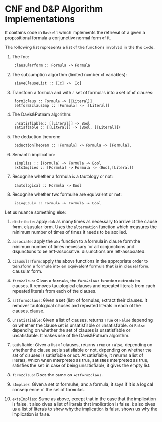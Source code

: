 # CNF and D&P Algorithm Implementations

It contains code in `Haskell` which implements the retrieval of a given
a propositional formula a conjunctive normal form of it.

The following list represents a list of the functions involved in the
the code:

1. The fnc:

		clausularform :: Formula -> Formula

1. The subsumption algorithm (limited number of variables):

		sieveClauseList :: [Ic] -> [Ic]

1. Transform a formula and with a set of formulas into a set of
of clauses:

		form2claus :: Formula -> [[Literal]]
		setform2clausImp :: [Formula] -> [[Literal]]

1. The Davis&Putnam algorithm:

		unsatisfiable:: [[Literal]] -> Bool
		satisfiable :: [[Literal]] -> (Bool, [[Literal]])

1. The deduction theorem:

		deductionTheorem :: [Formula] -> Formula -> [Formula].

1. Semantic implication:

		sImplies :: [Formula] -> Formula -> Bool
		extsImplies :: [Formula] -> Formula -> (Bool,[Literal])

1. Recognise whether a formula is a tautology or not:

		tautological :: Formula -> Bool

1. Recognise whether two formulae are equivalent or not:

		isLogEquiv :: Formula -> Formula -> Bool


Let us nuance something else:

1. `distribute`: apply `dak` as many times as necessary to arrive at the clause form.
clausular form. Uses the `alternation` function which measures the minimum number of times
of times it needs to be applied.

1. `associate`: apply the `aka` function to a formula in clause form
the minimum number of times necessary for all conjunctions and disjunctions to be left-associative.
disjunctions are left-associated.

1. `clausularform`: apply the above functions in the appropriate order
to transform a formula into an equivalent formula that is in clausal form.
clausular form.

1. `form2claus`: Given a formula, the `form2claus` function extracts its
clauses. It removes tautological clauses and repeated literals from each
repeated literals from each of the clauses.

1. `setform2claus`: Given a set (list) of formulas, extract their clauses.
It removes tautological clauses and repeated literals in each of the clauses.
clause.

1. `unsatisfiable`: Given a list of clauses, returns `True` or `False` depending on whether the clause set is unsatisfiable or unsatisfiable.
or `False` depending on whether the set of clauses is unsatisfiable or
unsatisfiable. It makes use of the Davis&Putnam algorithm.

1. satisfiable: Given a list of clauses, returns `True` or `False`, depending on whether the clause set is satisfiable or not.
depending on whether the set of clauses is satisfiable or not. At
satisfiable, it returns a list of literals, which when interpreted as true, satisfies
interpreted as true, satisfies the set; in case of being
unsatisfiable, it gives the empty list.

1. `form2claus`: Does the same as `setform2claus`.

1. `sImplies`: Given a set of formulae, and a formula, it says if
it is a logical consequence of the set of formulas.

1. `extsImplies`: Same as above, except that in the case that the implication is false, it also gives a list of literals that
implication is false, it also gives us a list of literals to show why the implication is false.
shows us why the implication is false.
